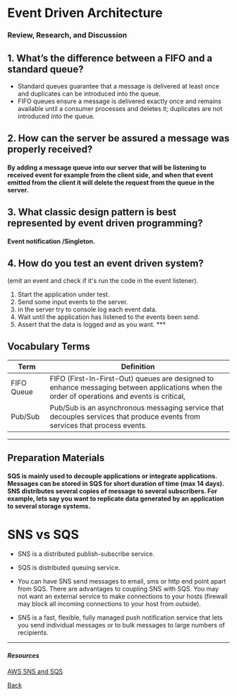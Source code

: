 # Event Driven Architecture


### Review, Research, and Discussion
 

## 1. What’s the difference between a FIFO and a standard queue?
* Standard queues guarantee that a message is delivered at least once and duplicates can be introduced into the queue.
* FIFO queues ensure a message is delivered exactly once and remains available until a consumer processes and deletes it; duplicates are not introduced into the queue.

## 2. How can the server be assured a message was properly received?
#### By adding a message queue into our server that will be listening to received event for example from the client side, and when that event emitted from the client it will delete the request from the queue in the server.

## 3. What classic design pattern is best represented by event driven programming?
#### Event notification /Singleton.

## 4. How do you test an event driven system?
(emit an event and check if it's run the code in the event listener).
1. Start the application under test.
2.  Send some input events to the server.
3.  in the server try to console log each event data.
4.  Wait until the application has listened to the events been send.
5.  Assert that the data is logged and as you want.
***️
## Vocabulary Terms
|Term  | Definition                                                                                                                                  |
| ---------- | -------------------------------------------------------------------------------------------------------------------------------------------- |
| FIFO Queue | FIFO (First-In-First-Out) queues are designed to enhance messaging between applications when the order of operations and events is critical, |
| Pub/Sub    | Pub/Sub is an asynchronous messaging service that decouples services that produce events from services that process events.                  |

*** 
## Preparation Materials

#### SQS is mainly used to decouple applications or integrate applications. Messages can be stored in SQS for short duration of time (max 14 days). SNS distributes several copies of message to several subscribers. For example, lets say you want to replicate data generated by an application to several storage systems.
# SNS vs SQS

- SNS is a distributed publish-subscribe service.
- SQS is distributed queuing service.

- You can have SNS send messages to email, sms or http end point apart from SQS. There are advantages to coupling SNS with SQS. You may not want an external service to make connections to your hosts (firewall may block all incoming connections to your host from outside).


- SNS is a fast, flexible, fully managed push notification service that lets you send individual messages or to bulk messages to large numbers of recipients. 
****


#### *Resources*
[AWS SNS and SQS](https://www.youtube.com/watch?v=mXk0MNjlO7A)

[Back](https://github.com/En-ZUH/Reading-notes/tree/main/401)